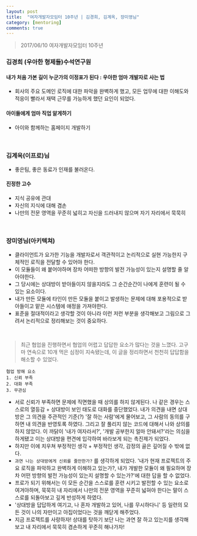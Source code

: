 ```yaml
---
layout: post
title:  "여자개발자모임터 10주년 | 김경희, 김계옥, 장미영님"
category: [mentoring]
comments: true
---
```


> 2017/06/10 여자개발자모임터 10주년

### 김경희 (우아한 형제들)수석연구원
#### 내가 처음 가본 길이 누군가의 이정표가 된다 : 우아한 엄마 개발자로 사는 법
- 회사의 주요 도메인 로직에 대한 파악을 완벽하게 했고, 모든 업무에 대한 이해도와 적응이 빨라서 재택 근무를 가능하게 했던 요인이 되었다.

#### 아이들에게 엄마 직업 알게하기
- 아이와 함께하는 홈페이지 개발하기

<br>

### 김계옥(이프로)님
- 좋은팀, 좋은 동료가 인재를 불러온다.

#### 진정한 고수
- 지식 공유에 관대
- 자신의 지식에 대해 겸손
- 나만의 전문 영역을 꾸준히 넓히고 자신을 드러내지 않으며 자기 자리에서 묵묵히

<br>

### 장미영님(아키텍쳐)
- 클라이언트가 요가한 기능을 개발자로서 객관적이고 논리적으로 실현 가능한지 구체적인 로직을 전달할 수 있어야 한다.
- 이 모듈들이 왜 붙어야하며 장차 어떠한 방향의 발전 가능성이 있는지 설명할 줄 알아야한다.
- 그 당시에는 상대방이 받아들이지 않을지라도 그 순간순간이 나에게 훈련이 될 수 있는 요소이다.
- 내가 만든 모듈에 타인이 만든 모듈을 붙이고 발생하는 문제에 대해 포용적으로 받아들이고 맡은 시스템에 애정을 가져야한다.
- 표준을 절대적이라고 생각할 것이 아니라 이런 저런 부분을 생각해보고 그림으로 그려서 논리적으로 정리해보는 것이 중요하다.

<br>

> 최근 협업을 진행하면서 협업의 어렵고 답답한 요소가 많다는 것을 느꼈다. 고구마 연속으로 10개 먹은 심정이 지속됐는데, 이 글을 정리하면서 천천히 답답함을 해소할 수 있었다.

```
협업 방해 요소
1. 신뢰 부족
2. 대화 부족
3. 무관심
```

- 서로 신뢰가 부족하면 문제에 직면했을 때 상의를 하지 않게된다. 나 같은 경우는 스스로의 열등감 + 상대방이 보인 태도로 대화를 중단했었다. 내가 의견을 내면 상대방은 그 의견을 주관적인 기준(?) '잘 하는 사람'에게 물어보고, 그 사람의 동의를 구하면 내 의견을 반영토록 하였다. 그리고 잘 풀리지 않는 코드에 대해서 나와 상의를 하지 않았다. 이 까닭이 '내가 여자라서?', '개발 공부한지 얼마 안돼서?'라는 의심을 하게됐고 이는 상대방을 편견에 입각하여 바라보게 되는 촉진제가 되었다.
- 하지만 이에 치우쳐 부정적인 생각 + 부정적인 생각, 감정의 골은 깊어질 수 밖에 없다.
- `과연 나는 상대방에게 신뢰를 줄만한가?` 를 생각하게 되었다. '내가 현재 프로젝트의 주요 로직을 파악하고 완벽하게 이해하고 있는가?, 내가 개발한 모듈이 왜 필요하며 장차 어떤 방향의 발전 가능성이 있는지 설명할 수 있는가?'에 대한 답을 할 수 없었다.
- 프로가 되기 위해서는 이 모든 순간을 스스로를 훈련 시키고 발전할 수 있는 요소로 여겨야하며, 묵묵히 내 자리에서 나만의 전문 영역을 꾸준히 넓혀야 한다는 말이 스스로를 되돌아보고 깊게 반성하게 하였다.
- '상대방을 답답하게 여기고, 나 혼자 개발하고 있어, 나를 무시하다니' 등 일련의 모든 것이 나의 자만이고 아집이었다는 것을 깨닫게 해주었다.
- 지금 프로젝트를 사랑하자! 상대를 탓하기 보단 나는 과연 잘 하고 있는지를 생각해보고 내 자리에서 묵묵히 겸손하게 꾸준히  해나가자!
